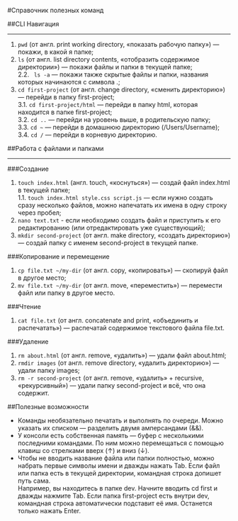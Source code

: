 #Справочник полезных команд


##CLI Навигация
___


1. ```pwd``` (от англ. print working directory, «показать рабочую папку») — покажи, в какой я папке;<br>
2. ```ls``` (от англ. list directory contents, «отобразить содержимое директории») — покажи файлы и папки в текущей папке;<br>
2.2. ``` ls -a``` — покажи также скрытые файлы и папки, названия которых начинаются с символа .;<br>
3. ```cd first-project``` (от англ. change directory, «сменить директорию») — перейди в папку first-project;<br>
3.1. ```cd first-project/html``` — перейди в папку html, которая находится в папке first-project;<br>
3.2. ```cd ..``` — перейди на уровень выше, в родительскую папку;<br>
3.3. ```cd ~``` — перейди в домашнюю директорию (/Users/Username);<br>
3.4. ```cd /``` — перейди в корневую директорию.<br>

##Работа с файлами и папками
___


###Создание


1. ```touch index.html``` (англ. touch, «коснуться») — создай файл index.html в текущей папке;<br>
1.1. ```touch index.html style.css script.js``` — если нужно создать сразу несколько файлов, можно напечатать их имена в одну строку через пробел;<br>
2. ```nano text.txt``` - если необходимо создать файл и приступить к его редактированию (или отредактировать уже существующий);<br> 
3. ```mkdir second-project``` (от англ. make directory, «создать директорию») — создай папку с именем second-project в текущей папке.<br>


###Копирование и перемещение


1. ```cp file.txt ~/my-dir``` (от англ. copy, «копировать») — скопируй файл в другое место;<br>
2. ```mv file.txt ~/my-dir``` (от англ. move, «переместить») — перемести файл или папку в другое место.<br>


###Чтение


1. ```cat file.txt``` (от англ. concatenate and print, «объединить и распечатать») — распечатай содержимое текстового файла file.txt.


###Удаление


1. ```rm about.html``` (от англ. remove, «удалить») — удали файл about.html;<br>
2. ```rmdir images``` (от англ. remove directory, «удалить директорию») — удали папку images;<br>
3. ```rm -r second-project``` (от англ. remove, «удалить» + recursive, «рекурсивный») — удали папку second-project и всё, что она содержит.<br>


##Полезные возможности


* Команды необязательно печатать и выполнять по очереди. Можно указать их списком — разделить двумя амперсандами (&&).
* У консоли есть собственная память — буфер с несколькими последними командами. По ним можно перемещаться с помощью клавиш со стрелками вверх (↑) и вниз (↓).
* Чтобы не вводить название файла или папки полностью, можно набрать первые символы имени и дважды нажать Tab. Если файл или папка есть в текущей директории, командная строка допишет путь сама.<br> 
Например, вы находитесь в папке dev. Начните вводить cd first и дважды нажмите Tab. Если папка first-project есть внутри dev, командная строка автоматически подставит её имя. Останется только нажать Enter.
